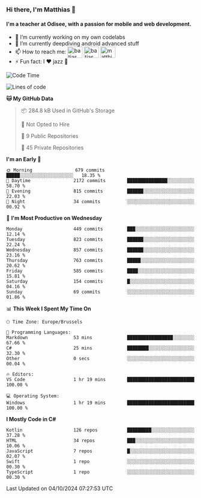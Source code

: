 ### Hi there, I'm Matthias 👋

#### I'm a teacher at Odisee, with a passion for mobile and web development.

- 🔭 I’m currently working on my own codelabs
- 🌱 I’m currently deepdiving android advanced stuff
- 📫 How to reach me: <a href="https://dev.to/batjas" target="_blank"><img align="center" src="https://raw.githubusercontent.com/rahuldkjain/github-profile-readme-generator/master/src/images/icons/Social/devto.svg" alt="batjas" height="30" width="40" /></a>
<a href="https://twitter.com/batjas" target="_blank"><img align="center" src="https://raw.githubusercontent.com/rahuldkjain/github-profile-readme-generator/master/src/images/icons/Social/twitter.svg" alt="batjas" height="30" width="40" /></a>
<a href="https://linkedin.com/in/matthiasdruwé" target="_blank"><img align="center" src="https://raw.githubusercontent.com/rahuldkjain/github-profile-readme-generator/master/src/images/icons/Social/linked-in-alt.svg" alt="matthiasdruwé" height="30" width="40" /></a>
- ⚡ Fun fact: I ❤ jazz 🎷


<!--START_SECTION:waka-->
![Code Time](http://img.shields.io/badge/Code%20Time-1%2C269%20hrs%2050%20mins-blue)

![Lines of code](https://img.shields.io/badge/From%20Hello%20World%20I%27ve%20Written-5.1%20million%20lines%20of%20code-blue)

**🐱 My GitHub Data** 

> 📦 284.8 kB Used in GitHub's Storage 
 > 
> 🚫 Not Opted to Hire
 > 
> 📜 9 Public Repositories 
 > 
> 🔑 45 Private Repositories 
 > 
**I'm an Early 🐤** 

```text
🌞 Morning                679 commits         █████░░░░░░░░░░░░░░░░░░░░   18.35 % 
🌆 Daytime                2172 commits        ███████████████░░░░░░░░░░   58.70 % 
🌃 Evening                815 commits         ██████░░░░░░░░░░░░░░░░░░░   22.03 % 
🌙 Night                  34 commits          ░░░░░░░░░░░░░░░░░░░░░░░░░   00.92 % 
```
📅 **I'm Most Productive on Wednesday** 

```text
Monday                   449 commits         ███░░░░░░░░░░░░░░░░░░░░░░   12.14 % 
Tuesday                  823 commits         ██████░░░░░░░░░░░░░░░░░░░   22.24 % 
Wednesday                857 commits         ██████░░░░░░░░░░░░░░░░░░░   23.16 % 
Thursday                 763 commits         █████░░░░░░░░░░░░░░░░░░░░   20.62 % 
Friday                   585 commits         ████░░░░░░░░░░░░░░░░░░░░░   15.81 % 
Saturday                 154 commits         █░░░░░░░░░░░░░░░░░░░░░░░░   04.16 % 
Sunday                   69 commits          ░░░░░░░░░░░░░░░░░░░░░░░░░   01.86 % 
```


📊 **This Week I Spent My Time On** 

```text
🕑︎ Time Zone: Europe/Brussels

💬 Programming Languages: 
Markdown                 53 mins             █████████████████░░░░░░░░   67.66 % 
C#                       25 mins             ████████░░░░░░░░░░░░░░░░░   32.30 % 
Other                    0 secs              ░░░░░░░░░░░░░░░░░░░░░░░░░   00.04 % 

🔥 Editors: 
VS Code                  1 hr 19 mins        █████████████████████████   100.00 % 

💻 Operating System: 
Windows                  1 hr 19 mins        █████████████████████████   100.00 % 
```

**I Mostly Code in C#** 

```text
Kotlin                   126 repos           █████████░░░░░░░░░░░░░░░░   37.28 % 
HTML                     34 repos            ███░░░░░░░░░░░░░░░░░░░░░░   10.06 % 
JavaScript               7 repos             █░░░░░░░░░░░░░░░░░░░░░░░░   02.07 % 
Swift                    1 repo              ░░░░░░░░░░░░░░░░░░░░░░░░░   00.30 % 
TypeScript               1 repo              ░░░░░░░░░░░░░░░░░░░░░░░░░   00.30 % 
```




 Last Updated on 04/10/2024 07:27:53 UTC
<!--END_SECTION:waka-->
